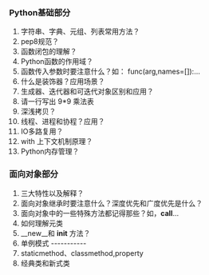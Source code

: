 

### Python基础部分
1.	字符串、字典、元组、列表常用方法？
2.	pep8规范？
3.	函数闭包的理解？
4.	Python函数的作用域？
5.	函数传入参数时要注意什么？如： func(arg,names=[]):…
6.	什么是装饰器？应用场景？
7.	生成器、迭代器和可迭代对象区别和应用？
8.	请一行写出 9*9 乘法表
9.	深浅拷贝？
10.	线程、进程和协程？应用？
11.	IO多路复用？
12.	with 上下文机制原理？
13.	Python内存管理？

### 面向对象部分
1.	三大特性以及解释？
2.	面向对象继承时要注意什么？深度优先和广度优先是什么？
3.	面向对象中的一些特殊方法都记得那些？如，__call__…
4.	如何理解元类
5.	__new__和 __init__ 方法？
6.	单例模式 -----------
7.	staticmethod、classmethod,property
8.	经典类和新式类
